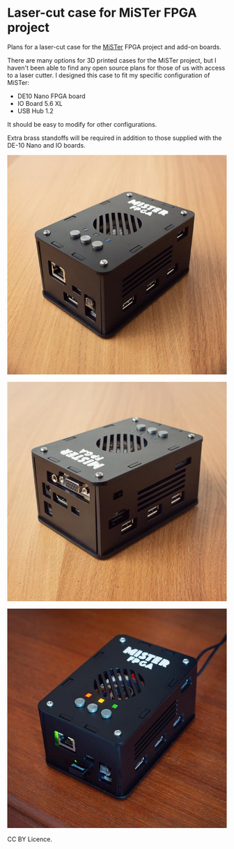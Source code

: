 # Laser-cut case for MiSTer FPGA project

Plans for a laser-cut case for the [MiSTer](https://github.com/MiSTer-devel/Main_MiSTer/wiki/How-to-start-with-MiSTer) FPGA project and add-on boards.

There are many options for 3D printed cases for the MiSTer project, but I haven't been able to find any open source plans for those of us with access to a laser cutter. I designed this case to fit my specific configuration of MiSTer: 

* DE10 Nano FPGA board
* IO Board 5.6 XL
* USB Hub 1.2

It should be easy to modify for other configurations.

Extra brass standoffs will be required in addition to those supplied with the DE-10 Nano and IO boards.

![Case Front View](/Images/MiSTer_LaserCase_Front_640.jpg)

![Case Back View](/Images/MiSTer_LaserCase_Back_640.jpg)

![Case Powered View](/Images/MiSTer_LaserCase_Powered_640.jpg)

CC BY Licence.

